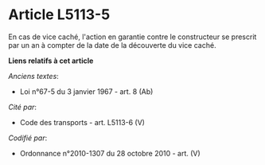 # Article L5113-5

En cas de vice caché, l'action en garantie contre le constructeur se prescrit par un an à compter de la date de la découverte
du vice caché.

**Liens relatifs à cet article**

_Anciens textes_:

  - Loi n°67-5 du 3 janvier 1967 - art. 8 (Ab)

_Cité par_:

  - Code des transports - art. L5113-6 (V)

_Codifié par_:

  - Ordonnance n°2010-1307 du 28 octobre 2010 - art. (V)
